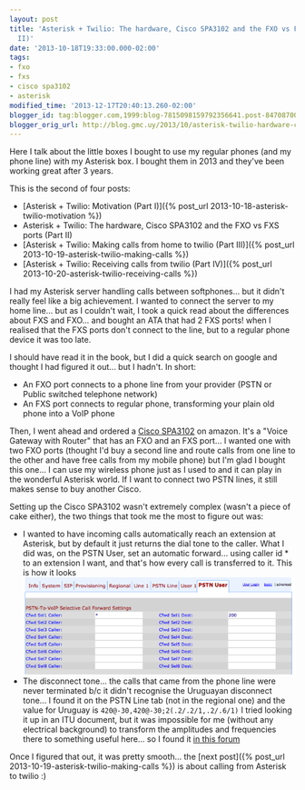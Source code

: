 ```yaml
---
layout: post
title: 'Asterisk + Twilio: The hardware, Cisco SPA3102 and the FXO vs FXS ports (Part
  II)'
date: '2013-10-18T19:33:00.000-02:00'
tags:
- fxo
- fxs
- cisco spa3102
- asterisk
modified_time: '2013-12-17T20:40:13.260-02:00'
blogger_id: tag:blogger.com,1999:blog-7815098159792356641.post-8470870028934655884
blogger_orig_url: http://blog.gmc.uy/2013/10/asterisk-twilio-hardware-cisco-spa3102.html
---
```

Here I talk about the little boxes I bought to use my regular phones (and my phone line) with my Asterisk box. I bought them in 2013 and they've been working great after 3 years.

<!--more-->
This is the second of four posts:

* [Asterisk + Twilio: Motivation (Part I)]({% post_url 2013-10-18-asterisk-twilio-motivation %})
* Asterisk + Twilio: The hardware, Cisco SPA3102 and the FXO vs FXS ports (Part II)
* [Asterisk + Twilio: Making calls from home to twilio (Part III)]({% post_url 2013-10-19-asterisk-twilio-making-calls %})
* [Asterisk + Twilio: Receiving calls from twilio (Part IV)]({% post_url 2013-10-20-asterisk-twilio-receiving-calls %})

I had my Asterisk server handling calls between softphones... but it didn't really feel like a big achievement. I wanted to connect the server to my home line... but as I couldn't wait, I took a quick read about the differences about FXS and FXO... and bought an ATA that had 2 FXS ports! when I realised that the FXS ports don't connect to the line, but to a regular phone device it was too late.

I should have read it in the book, but I did a quick search on google and thought I had figured it out... but I hadn't. In short:

* An FXO port connects to a phone line from your provider (PSTN or Public switched telephone network)
* An FXS port connects to regular phone, transforming your plain old phone into a VoIP phone

Then, I went ahead and ordered a [Cisco SPA3102](http://www.cisco.com/c/en/us/products/unified-communications/spa3102-voice-gateway-router/index.html) on amazon. It's a "Voice Gateway with Router" that has an FXO and an FXS port... I wanted one with two FXO ports (thought I'd buy a second line and route calls from one line to the other and have free calls from my mobile phone) but I'm glad I bought this one... I can use my wireless phone just as I used to and it can play in the wonderful Asterisk world. If I want to connect two PSTN lines, it still makes sense to buy another Cisco.

Setting up the Cisco SPA3102 wasn't extremely complex (wasn't a piece of cake either), the two things that took me the most to figure out was:
* I wanted to have incoming calls automatically reach an extension at Asterisk, but by default it just returns the dial tone to the caller. What I did was, on the PSTN User, set an automatic forward... using caller id * to an extension I want, and that's how every call is transferred to it. This is how it looks
![](/public/images/cisco-transfer.png)
* The disconnect tone... the calls that came from the phone line were never terminated b/c it didn't recognise the Uruguayan disconnect tone... I found it on the PSTN Line tab (not in the regional one) and the value for Uruguay is `420@-30,420@-30;2(.2/.2/1,.2/.6/1)` I tried looking it up in an ITU document, but it was impossible for me (without any electrical background) to transform the amplitudes and frequencies there to something useful here... so I found it [in this forum](https://forum.voxilla.com/threads/disconnect-tone-tweaking-solution.2780/)

Once I figured that out, it was pretty smooth... the [next post]({% post_url 2013-10-19-asterisk-twilio-making-calls %}) is about calling from Asterisk to twilio :)
